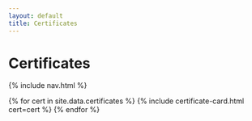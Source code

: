 ```yaml
---
layout: default
title: Certificates
---
```


# Certificates
{% include nav.html %}
<div class="grid">
  {% for cert in site.data.certificates %}
    {% include certificate-card.html cert=cert %}
  {% endfor %}
</div>
